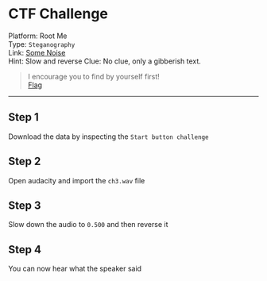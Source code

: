 # CTF Challenge

Platform: Root Me </br>
Type: `Steganography` </br>
Link: [Some Noise](https://www.root-me.org/en/Challenges/Steganography/Some-noise-40) </br>
Hint: Slow and reverse
Clue: No clue, only a gibberish text.

> I encourage you to find by yourself first! </br>
[Flag](./passphrase.txt) </br>

---

## Step 1
Download the data by inspecting the `Start button challenge` </br>

## Step 2
Open audacity and import the `ch3.wav` file </br>

## Step 3
Slow down the audio to `0.500` and then reverse it </br>

## Step 4
You can now hear what the speaker said </br>